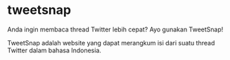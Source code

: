 # tweetsnap

Anda ingin membaca thread Twitter lebih cepat? Ayo gunakan TweetSnap!

TweetSnap adalah website yang dapat merangkum isi dari suatu thread Twitter dalam bahasa Indonesia.

